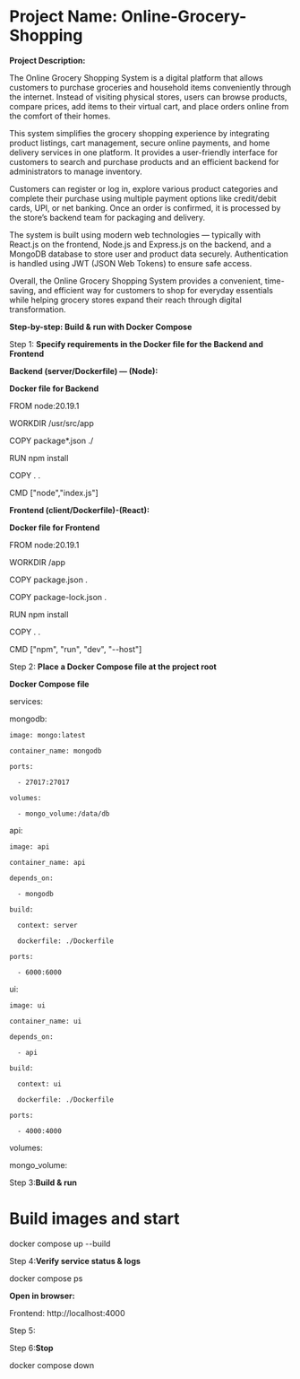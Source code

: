 # Project Name: Online-Grocery-Shopping
**Project Description:**

The Online Grocery Shopping System is a digital platform that allows customers to purchase groceries and household items conveniently through the internet. Instead of visiting physical stores, users can browse products, compare prices, add items to their virtual cart, and place orders online from the comfort of their homes.

This system simplifies the grocery shopping experience by integrating product listings, cart management, secure online payments, and home delivery services in one platform. It provides a user-friendly interface for customers to search and purchase products and an efficient backend for administrators to manage inventory.

Customers can register or log in, explore various product categories and complete their purchase using multiple payment options like credit/debit cards, UPI, or net banking. Once an order is confirmed, it is processed by the store’s backend team for packaging and delivery.

The system is built using modern web technologies — typically with React.js on the frontend, Node.js and Express.js on the backend, and a MongoDB database to store user and product data securely. Authentication is handled using JWT (JSON Web Tokens) to ensure safe access.

Overall, the Online Grocery Shopping System provides a convenient, time-saving, and efficient way for customers to shop for everyday essentials while helping grocery stores expand their reach through digital transformation.

**Step-by-step: Build & run with Docker Compose**

Step 1: **Specify requirements in the Docker file for the Backend and Frontend**

**Backend (server/Dockerfile) — (Node):**

**Docker file for Backend**

FROM node:20.19.1

WORKDIR /usr/src/app

COPY package*.json ./

RUN npm install

COPY . .

CMD ["node","index.js"]


**Frontend (client/Dockerfile)-(React):**

**Docker file for Frontend**

FROM node:20.19.1

WORKDIR /app

COPY package.json .

COPY package-lock.json .

RUN npm install

COPY . .

CMD ["npm", "run", "dev", "--host"]

Step 2: **Place a Docker Compose file at the project root**

**Docker Compose file**

services:

  mongodb:
  
    image: mongo:latest
    
    container_name: mongodb
    
    ports:
    
      - 27017:27017
      
    volumes:
    
      - mongo_volume:/data/db
      
  api:
  
    image: api
    
    container_name: api
    
    depends_on:
    
      - mongodb
      
    build: 
    
      context: server
      
      dockerfile: ./Dockerfile
      
    ports:
    
      - 6000:6000

  ui:
  
    image: ui
    
    container_name: ui
    
    depends_on:
    
      - api
      
    build:
    
      context: ui
      
      dockerfile: ./Dockerfile
      
    ports:
    
      - 4000:4000
      
volumes:

  mongo_volume:
  

Step 3:**Build & run**

# Build images and start 

docker compose up --build

Step 4:**Verify service status & logs**

docker compose ps

**Open in browser:**

Frontend: http://localhost:4000

Step 5:

Step 6:**Stop**

docker compose down




